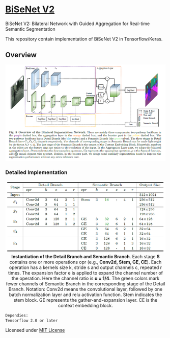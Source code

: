 # [BiSeNet V2](https://arxiv.org/pdf/2004.02147.pdf)
BiSeNet V2: Bilateral Network with Guided Aggregation for Real-time Semantic Segmentation

This repository contain implementation of BiSeNet V2 in Tensorflow/Keras.

## Overview
<p align="center">
  <img src="figs/mode_architecture.png" alt="overview-of-bisenet v2 method" width="900"/></br>
</p>

### Detailed Implementation
<p align="center">
  <img src="figs/mode_stages.png" alt="overview-of-our-method" width="700"/></br>
  <span align="center"><b>Instantiation of the Detail Branch and Semantic Branch</b>. Each stage <b>S</b> contains one or more operations opr
(e.g., <b>Conv2d, Stem, GE, CE</b>). Each operation has a kernels size k, stride s and output channels c, repeated r times. The expansion
factor e is applied to expand the channel number of the operation. Here the channel ratio is <b> &#x0251; = 1/4</b>. The green colors mark
fewer channels of Semantic Branch in the corresponding stage of the Detail Branch. Notation: Conv2d means the convolutional
layer, followed by one batch normalization layer and relu activation function. Stem indicates the stem block. GE represents the
gather-and-expansion layer. CE is the context embedding block. </span> 
</p>


```
Dependies:
Tensorflow 2.0 or later
```

Licensed under [MIT License](LICENSE)

